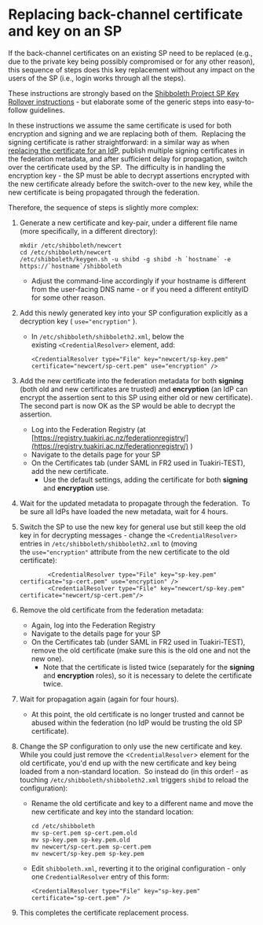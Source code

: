 # Replacing back-channel certificate and key on an SP

If the back-channel certificates on an existing SP need to be replaced (e.g., due to the private key being possibly compromised or for any other reason), this sequence of steps does this key replacement without any impact on the users of the SP (i.e., login works through all the steps).

These instructions are strongly based on the [Shibboleth Project SP Key Rollover instructions](https://wiki.shibboleth.net/confluence/display/SHIB2/IdPKeyRollover) - but elaborate some of the generic steps into easy-to-follow guidelines.

In these instructions we assume the same certificate is used for both encryption and signing and we are replacing both of them.  Replacing the signing certificate is rather straightforward: in a similar way as when [replacing the certificate for an IdP](https://reannz.atlassian.net/wiki/spaces/Tuakiri/pages/3815538823/Replacing+back-channel+certificate+and+key+on+an+IdP), publish multiple signing certificates in the federation metadata, and after sufficient delay for propagation, switch over the certificate used by the SP.  The difficulty is in handling the encryption key - the SP must be able to decrypt assertions encrypted with the new certificate already before the switch-over to the new key, while the new certificate is being propagated through the federation. 

Therefore, the sequence of steps is slightly more complex:

1.  Generate a new certificate and key-pair, under a different file name (more specifically, in a different directory):
    
    ```
    mkdir /etc/shibboleth/newcert
    cd /etc/shibboleth/newcert
    /etc/shibboleth/keygen.sh -u shibd -g shibd -h `hostname` -e https://`hostname`/shibboleth
    ```
    
    *   Adjust the command-line accordingly if your hostname is different from the user-facing DNS name - or if you need a different entityID for some other reason.  
          
        
2.  Add this newly generated key into your SP configuration explicitly as a decryption key ( `use="encryption"` ).  
    *   In `/etc/shibboleth/shibboleth2.xml`, below the existing `<CredentialResolver>` element, add:
        
        ```
        <CredentialResolver type="File" key="newcert/sp-key.pem" certificate="newcert/sp-cert.pem" use="encryption" />
        ```
        
3.  Add the new certificate into the federation metadata for both **signing** (both old and new certificates are trusted) and **encryption** (an IdP can encrypt the assertion sent to this SP using either old or new certificate).  The second part is now OK as the SP would be able to decrypt the assertion.
    
    *   Log into the Federation Registry (at [https://registry.tuakiri.ac.nz/federationregistry/](https://registry.tuakiri.ac.nz/federationregistry/) )
    *   Navigate to the details page for your SP
    *   On the Certificates tab (under SAML in FR2 used in Tuakiri-TEST), add the new certificate.
        *   Use the default settings, adding the certificate for both **signing** and **encryption** use.  
              
            
4.  Wait for the updated metadata to propagate through the federation.  To be sure all IdPs have loaded the new metadata, wait for 4 hours.  
      
    
5.  Switch the SP to use the new key for general use but still keep the old key in for decrypting messages - change the `<CredentialResolver>` entries in `/etc/shibboleth/shibboleth2.xml` to (moving the `use="encryption"` attribute from the new certificate to the old certificate):
    
    ```
            <CredentialResolver type="File" key="sp-key.pem" certificate="sp-cert.pem" use="encryption" />
            <CredentialResolver type="File" key="newcert/sp-key.pem" certificate="newcert/sp-cert.pem"/>
    ```
    
6.  Remove the old certificate from the federation metadata:
    
    *   Again, log into the Federation Registry
    *   Navigate to the details page for your SP
    *   On the Certificates tab (under SAML in FR2 used in Tuakiri-TEST), remove the old certificate (make sure this is the old one and not the new one).
        *   Note that the certificate is listed twice (separately for the **signing** and **encryption** roles), so it is necessary to delete the certificate twice.  
              
            
7.  Wait for propagation again (again for four hours).  
    *   At this point, the old certificate is no longer trusted and cannot be abused within the federation (no IdP would be trusting the old SP certificate).  
          
        
8.  Change the SP configuration to only use the new certificate and key.  While you could just remove the <`CredentialResolver`\> element for the old certificate, you'd end up with the new certificate and key being loaded from a non-standard location.  So instead do (in this order! - as touching `/etc/shibboleth/shibboleth2.xml` triggers `shibd` to reload the configuration):  
    *   Rename the old certificate and key to a different name and move the new certificate and key into the standard location:
        
        ```
        cd /etc/shibboleth
        mv sp-cert.pem sp-cert.pem.old
        mv sp-key.pem sp-key.pem.old
        mv newcert/sp-cert.pem sp-cert.pem
        mv newcert/sp-key.pem sp-key.pem
        ```
        
    *   Edit `shibboleth.xml`, reverting it to the original configuration - only one `CredentialResolver` entry of this form:
        
        ```
        <CredentialResolver type="File" key="sp-key.pem" certificate="sp-cert.pem" />
        ```
        
9.  This completes the certificate replacement process.
